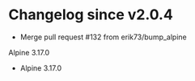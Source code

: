 # Changelog since v2.0.4
- Merge pull request #132 from erik73/bump_alpine

Alpine 3.17.0 
- Alpine 3.17.0 
